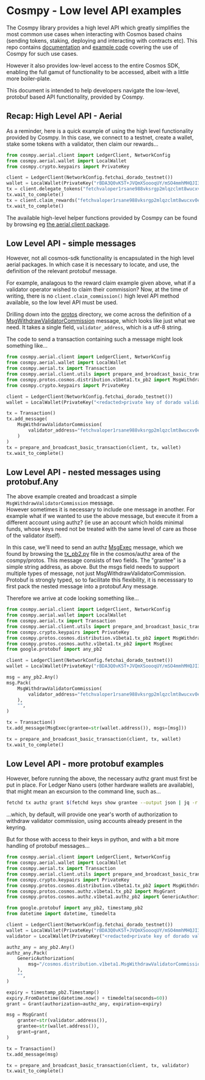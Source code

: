 # Cosmpy - Low level API examples

The Cosmpy library provides a high level API which greatly simplifies the
most common use cases when interacting with Cosmos based chains (sending
tokens, staking, deploying and interacting with contracts etc). This repo contains
[documentation](https://github.com/fetchai/cosmpy/blob/master/docs/) and
[example code](https://github.com/fetchai/cosmpy/tree/master/examples) covering
the use of Cosmpy for such use cases.

However it also provides low-level access to the entire Cosmos SDK, enabling the
full gamut of functionality to be accessed, albeit with a little more boiler-plate.

This document is intended to help developers navigate the low-level, protobuf based API functionality, provided by Cosmpy.

## Recap: High Level API - Aerial

As a reminder, here is a quick example of using the high level functionality
provided by Cosmpy. In this case, we connect to a testnet, create a wallet,
stake some tokens with a validator, then claim our rewards...

```python
from cosmpy.aerial.client import LedgerClient, NetworkConfig
from cosmpy.aerial.wallet import LocalWallet
from cosmpy.crypto.keypairs import PrivateKey

client = LedgerClient(NetworkConfig.fetchai_dorado_testnet())
wallet = LocalWallet(PrivateKey("rBDA3Q0vK5T+JVQmXSoooqUY/mSO4mmhMHQJI31+h1o="))
tx = client.delegate_tokens("fetchvaloper1rsane988vksrgp2mlqzclmt8wucxv0ej4hrn2k", 20, wallet)
tx.wait_to_complete()
tx = client.claim_rewards("fetchvaloper1rsane988vksrgp2mlqzclmt8wucxv0ej4hrn2k", wallet)
tx.wait_to_complete()
```

The available high-level helper functions provided by Cosmpy can be found by browsing eg
[the aerial client package]("https://github.com/fetchai/cosmpy/blob/master/cosmpy/aerial/client/__init__.py").

## Low Level API - simple messages

However, not all cosmos-sdk functionality is encapsulated in the high level aerial packages.
In which case it is necessary to locate, and use, the definition of the relevant protobuf message.

For example, analagous to the reward claim example given above, what if a validator operator
wished to claim their commission? Now, at the time of writing, there is no
`client.claim_commission()` high level API method available, so the low level API
must be used.

Drilling down into the [protos](cosmpy/cosmpy/protos/) directory, we come across the definition
of a [MsgWithdrawValidatorCommission](https://github.com/fetchai/cosmpy/blob/6d7b5f49722b67c803145d55aa291fe426c19994/cosmpy/protos/cosmos/distribution/v1beta1/tx_pb2.py#L160)
message, which looks like just what we need. It takes a single field, `validator_address`,
which is a utf-8 string.

The code to send a transaction containing such a message might look something like...

```python
from cosmpy.aerial.client import LedgerClient, NetworkConfig
from cosmpy.aerial.wallet import LocalWallet
from cosmpy.aerial.tx import Transaction
from cosmpy.aerial.client.utils import prepare_and_broadcast_basic_transaction
from cosmpy.protos.cosmos.distribution.v1beta1.tx_pb2 import MsgWithdrawValidatorCommission
from cosmpy.crypto.keypairs import PrivateKey

client = LedgerClient(NetworkConfig.fetchai_dorado_testnet())
wallet = LocalWallet(PrivateKey("<redacted>private key of dorado validator0"))

tx = Transaction()
tx.add_message(
    MsgWithdrawValidatorCommission(
        validator_address="fetchvaloper1rsane988vksrgp2mlqzclmt8wucxv0ej4hrn2k"
    )
)
tx = prepare_and_broadcast_basic_transaction(client, tx, wallet)
tx.wait_to_complete()
```

## Low Level API - nested messages using protobuf.Any

The above example created and broadcast a simple `MsgWithdrawValidatorCommission` message.  
However sometimes it is necessary to include one message in another. For example what if
we wanted to use the above message, but execute it from a different account using authz?
(ie use an account which holds minimal funds, whose keys need not be treated with the
same level of care as those of the validator itself).

In this case, we'll need to send an authz
[MsgExec](https://github.com/fetchai/cosmpy/blob/4abb976753edcab402fcc23d4dce3ab67b73b608/cosmpy/protos/cosmos/authz/v1beta1/tx_pb2.py#L114)
message, which we found by browsing the
[tx_pb2.py](https://github.com/fetchai/cosmpy/blob/4abb976753edcab402fcc23d4dce3ab67b73b608/cosmpy/protos/cosmos/authz/v1beta1/tx_pb2.py) file in the cosmos/authz area of the cosmpy/protos.
This message consists of two fields. The "grantee" is a simple string address, as above.
But the msgs field needs to support multiple types of message, not just
MsgWithdrawValidatorCommission.
Protobuf is strongly typed, so to facilitate this flexibility, it is necesssary to first pack the
nested message into a protobuf.Any message.

Therefore we arrive at code looking something like...

```python
from cosmpy.aerial.client import LedgerClient, NetworkConfig
from cosmpy.aerial.wallet import LocalWallet
from cosmpy.aerial.tx import Transaction
from cosmpy.aerial.client.utils import prepare_and_broadcast_basic_transaction
from cosmpy.crypto.keypairs import PrivateKey
from cosmpy.protos.cosmos.distribution.v1beta1.tx_pb2 import MsgWithdrawValidatorCommission
from cosmpy.protos.cosmos.authz.v1beta1.tx_pb2 import MsgExec
from google.protobuf import any_pb2

client = LedgerClient(NetworkConfig.fetchai_dorado_testnet())
wallet = LocalWallet(PrivateKey("rBDA3Q0vK5T+JVQmXSoooqUY/mSO4mmhMHQJI31+h1o="))

msg = any_pb2.Any()
msg.Pack(
    MsgWithdrawValidatorCommission(
        validator_address="fetchvaloper1rsane988vksrgp2mlqzclmt8wucxv0ej4hrn2k"
    ),
    "",
)

tx = Transaction()
tx.add_message(MsgExec(grantee=str(wallet.address()), msgs=[msg]))

tx = prepare_and_broadcast_basic_transaction(client, tx, wallet)
tx.wait_to_complete()
```

## Low Level API - more protobuf examples

However, before running the above, the necessary authz grant must first be put in place.
For Ledger Nano users (other hardware wallets are available), that might mean an excursion
to the command line, such as...

```bash
fetchd tx authz grant $(fetchd keys show grantee --output json | jq -r .address) generic --msg-type "/cosmos.distribution.v1beta1.MsgWithdrawValidatorCommission" --from=$(fetchd keys show grantor --output json | jq -r .address) --gas auto --gas-adjustment 1.5 --gas-prices 5000000000atestfet
```

...which, by default, will provide one year's worth of authorization to withdraw validator
commission, using accounts already present in the keyring.

But for those with access to their keys in python, and with a bit more handling of protobuf messages...

```python
from cosmpy.aerial.client import LedgerClient, NetworkConfig
from cosmpy.aerial.wallet import LocalWallet
from cosmpy.aerial.tx import Transaction
from cosmpy.aerial.client.utils import prepare_and_broadcast_basic_transaction
from cosmpy.crypto.keypairs import PrivateKey
from cosmpy.protos.cosmos.distribution.v1beta1.tx_pb2 import MsgWithdrawValidatorCommission
from cosmpy.protos.cosmos.authz.v1beta1.tx_pb2 import MsgGrant
from cosmpy.protos.cosmos.authz.v1beta1.authz_pb2 import GenericAuthorization, Grant

from google.protobuf import any_pb2, timestamp_pb2
from datetime import datetime, timedelta

client = LedgerClient(NetworkConfig.fetchai_dorado_testnet())
wallet = LocalWallet(PrivateKey("rBDA3Q0vK5T+JVQmXSoooqUY/mSO4mmhMHQJI31+h1o="))
validator = LocalWallet(PrivateKey("<redacted>private key of dorado validator0"))

authz_any = any_pb2.Any()
authz_any.Pack(
    GenericAuthorization(
        msg="/cosmos.distribution.v1beta1.MsgWithdrawValidatorCommission"
    ),
    "",
)

expiry = timestamp_pb2.Timestamp()
expiry.FromDatetime(datetime.now() + timedelta(seconds=60))
grant = Grant(authorization=authz_any, expiration=expiry)

msg = MsgGrant(
    granter=str(validator.address()),
    grantee=str(wallet.address()),
    grant=grant,
)

tx = Transaction()
tx.add_message(msg)

tx = prepare_and_broadcast_basic_transaction(client, tx, validator)
tx.wait_to_complete()
```
